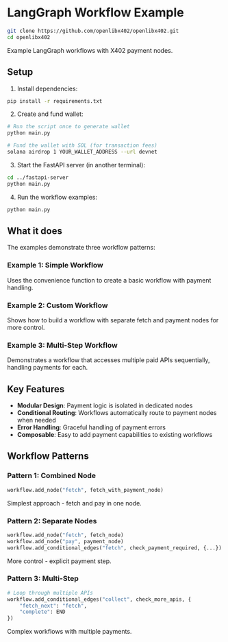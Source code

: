 # LangGraph Workflow Example

```bash
git clone https://github.com/openlibx402/openlibx402.git
cd openlibx402
```

Example LangGraph workflows with X402 payment nodes.

## Setup

1. Install dependencies:
```bash
pip install -r requirements.txt
```

2. Create and fund wallet:
```bash
# Run the script once to generate wallet
python main.py

# Fund the wallet with SOL (for transaction fees)
solana airdrop 1 YOUR_WALLET_ADDRESS --url devnet
```

3. Start the FastAPI server (in another terminal):
```bash
cd ../fastapi-server
python main.py
```

4. Run the workflow examples:
```bash
python main.py
```

## What it does

The examples demonstrate three workflow patterns:

### Example 1: Simple Workflow
Uses the convenience function to create a basic workflow with payment handling.

### Example 2: Custom Workflow
Shows how to build a workflow with separate fetch and payment nodes for more control.

### Example 3: Multi-Step Workflow
Demonstrates a workflow that accesses multiple paid APIs sequentially, handling payments for each.

## Key Features

- **Modular Design**: Payment logic is isolated in dedicated nodes
- **Conditional Routing**: Workflows automatically route to payment nodes when needed
- **Error Handling**: Graceful handling of payment errors
- **Composable**: Easy to add payment capabilities to existing workflows

## Workflow Patterns

### Pattern 1: Combined Node
```python
workflow.add_node("fetch", fetch_with_payment_node)
```
Simplest approach - fetch and pay in one node.

### Pattern 2: Separate Nodes
```python
workflow.add_node("fetch", fetch_node)
workflow.add_node("pay", payment_node)
workflow.add_conditional_edges("fetch", check_payment_required, {...})
```
More control - explicit payment step.

### Pattern 3: Multi-Step
```python
# Loop through multiple APIs
workflow.add_conditional_edges("collect", check_more_apis, {
    "fetch_next": "fetch",
    "complete": END
})
```
Complex workflows with multiple payments.
